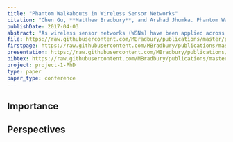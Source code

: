 ```yaml
---
title: "Phantom Walkabouts in Wireless Sensor Networks"
citation: "Chen Gu, **Matthew Bradbury**, and Arshad Jhumka. Phantom Walkabouts in Wireless Sensor Networks. In *Proceedings of the Symposium on Applied Computing*, SAC'17, 609–616. ACM, April 2017. [doi:10.1145/3019612.3019732](https://doi.org/10.1145/3019612.3019732)."
publishDate: 2017-04-03
abstract: "As wireless sensor networks (WSNs) have been applied across a spectrum of application domains, the problem of source location privacy (SLP) has emerged as a significant issue, particularly in security-critical situations. In the seminal work on SLP, phantom routing was proposed as a viable approach to address SLP. However, recent work has shown some limitations of phantom routing such as poor performance with multiple sources. In this paper, we propose phantom walkabouts, a novel version and more general version of phantom routing, which performs phantom routes of variable lengths. Through extensive simulations we show that phantom walkabouts provides high SLP levels with a low message overhead and hence, low energy usage."
file: https://raw.githubusercontent.com/MBradbury/publications/master/papers/SAC-NET2017.pdf
firstpage: https://raw.githubusercontent.com/MBradbury/publications/master/firstpages/SAC-NET2017.svg
presentation: https://raw.githubusercontent.com/MBradbury/publications/master/presentations/SAC-NET2017.pdf
bibtex: https://raw.githubusercontent.com/MBradbury/publications/master/bibtex/Gu_2017_PhantomWalkaboutsWireless.bib
project: project-1-PhD
type: paper
paper_type: conference
---
```


<!-- readmore -->

## Importance

## Perspectives


